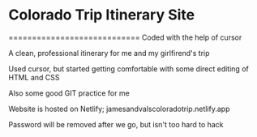 # Colorado Trip Itinerary Site
============================
Coded with the help of cursor

A clean, professional itinerary for me and my girlfirend's trip

Used cursor, but started getting comfortable with some direct editing of HTML and CSS

Also some good GIT practice for me

Website is hosted on Netlify; jamesandvalscoloradotrip.netlify.app

Password will be removed after we go, but isn't too hard to hack
